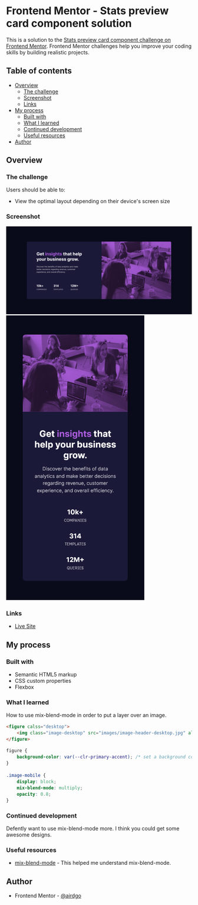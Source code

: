 # Frontend Mentor - Stats preview card component solution

This is a solution to the [Stats preview card component challenge on Frontend Mentor](https://www.frontendmentor.io/challenges/stats-preview-card-component-8JqbgoU62). Frontend Mentor challenges help you improve your coding skills by building realistic projects. 

## Table of contents

- [Overview](#overview)
  - [The challenge](#the-challenge)
  - [Screenshot](#screenshot)
  - [Links](#links)
- [My process](#my-process)
  - [Built with](#built-with)
  - [What I learned](#what-i-learned)
  - [Continued development](#continued-development)
  - [Useful resources](#useful-resources)
- [Author](#author)

## Overview

### The challenge

Users should be able to:

- View the optimal layout depending on their device's screen size

### Screenshot

![](./PC-screenshot.png)
![](./Mobile-screenshot.png)

### Links

- [Live Site](https://airdgo-stats-preview-main.netlify.app)

## My process

### Built with

- Semantic HTML5 markup
- CSS custom properties
- Flexbox

### What I learned

How to use mix-blend-mode in order to put a layer over an image.

```html
<figure calss="desktop">
    <img class="image-desktop" src="images/image-header-desktop.jpg" alt="women at computer">
</figure>
```
```css
figure {
    background-color: var(--clr-primary-accent); /* set a background color for the image container */  
}

.image-mobile {
    display: block;
    mix-blend-mode: multiply;
    opacity: 0.8;
}
```

### Continued development

Defently want to use mix-blend-mode more. I think you could get some awesome designs.

### Useful resources

- [mix-blend-mode](https://www.w3schools.com/cssref/pr_mix-blend-mode.asp) - This helped me understand mix-blend-mode.

## Author

- Frontend Mentor - [@airdgo](https://www.frontendmentor.io/profile/airdgo)
